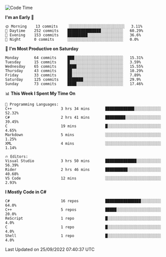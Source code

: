 <!--START_SECTION:waka-->
![Code Time](http://img.shields.io/badge/Code%20Time-829%20hrs%209%20mins-blue)

**I'm an Early 🐤** 

```text
🌞 Morning    13 commits     ░░░░░░░░░░░░░░░░░░░░░░░░░   3.11% 
🌆 Daytime    252 commits    ███████████████░░░░░░░░░░   60.29% 
🌃 Evening    153 commits    █████████░░░░░░░░░░░░░░░░   36.6% 
🌙 Night      0 commits      ░░░░░░░░░░░░░░░░░░░░░░░░░   0.0%

```
📅 **I'm Most Productive on Saturday** 

```text
Monday       64 commits     ███░░░░░░░░░░░░░░░░░░░░░░   15.31% 
Tuesday      15 commits     █░░░░░░░░░░░░░░░░░░░░░░░░   3.59% 
Wednesday    65 commits     ████░░░░░░░░░░░░░░░░░░░░░   15.55% 
Thursday     43 commits     ██░░░░░░░░░░░░░░░░░░░░░░░   10.29% 
Friday       33 commits     ██░░░░░░░░░░░░░░░░░░░░░░░   7.89% 
Saturday     125 commits    ███████░░░░░░░░░░░░░░░░░░   29.9% 
Sunday       73 commits     ████░░░░░░░░░░░░░░░░░░░░░   17.46%

```


📊 **This Week I Spent My Time On** 

```text
💬 Programming Languages: 
C++                      3 hrs 34 mins       █████████████░░░░░░░░░░░░   52.32% 
C#                       2 hrs 41 mins       █████████░░░░░░░░░░░░░░░░   39.45% 
C                        19 mins             █░░░░░░░░░░░░░░░░░░░░░░░░   4.65% 
Markdown                 5 mins              ░░░░░░░░░░░░░░░░░░░░░░░░░   1.25% 
XML                      4 mins              ░░░░░░░░░░░░░░░░░░░░░░░░░   1.14%

🔥 Editors: 
Visual Studio            3 hrs 50 mins       ██████████████░░░░░░░░░░░   56.39% 
Rider                    2 hrs 46 mins       ██████████░░░░░░░░░░░░░░░   40.68% 
VS Code                  12 mins             ░░░░░░░░░░░░░░░░░░░░░░░░░   2.93%

```

**I Mostly Code in C#** 

```text
C#                       16 repos            ████████████████░░░░░░░░░   64.0% 
C++                      5 repos             █████░░░░░░░░░░░░░░░░░░░░   20.0% 
ReScript                 1 repo              █░░░░░░░░░░░░░░░░░░░░░░░░   4.0% 
C                        1 repo              █░░░░░░░░░░░░░░░░░░░░░░░░   4.0% 
Shell                    1 repo              █░░░░░░░░░░░░░░░░░░░░░░░░   4.0%

```



 Last Updated on 25/09/2022 07:40:37 UTC
<!--END_SECTION:waka-->

